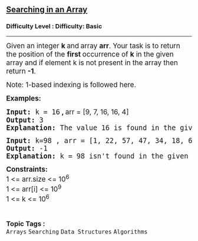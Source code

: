 <h2><a href="https://www.geeksforgeeks.org/problems/searching-a-number0324/1?page=1&sortBy=difficulty">Searching in an Array</a></h2><h3>Difficulty Level : Difficulty: Basic</h3><hr><div class="problems_problem_content__Xm_eO"><p><span style="font-size: 14pt;">Given an integer <strong>k </strong>and<strong> </strong>array&nbsp;<strong>arr</strong>. Your task is to return the position of the <strong>first </strong>occurrence of <strong>k</strong> in the given array and if element k is not present in the array then return <strong>-1</strong>.</span></p>
<p><span style="font-size: 14pt;">Note: 1-based indexing is followed here.</span></p>
<p><span style="font-size: 14pt;"><strong>Examples:</strong></span></p>
<pre><span style="font-size: 14pt;"><strong>Input: </strong>k = 16<strong style="font-family: -apple-system, BlinkMacSystemFont, 'Segoe UI', Roboto, Oxygen, Ubuntu, Cantarell, 'Open Sans', 'Helvetica Neue', sans-serif;"> , </strong><span style="font-family: -apple-system, BlinkMacSystemFont, 'Segoe UI', Roboto, Oxygen, Ubuntu, Cantarell, 'Open Sans', 'Helvetica Neue', sans-serif;">arr = [9, 7, 16, 16, 4]<br></span></span><span style="font-size: 14pt;"><strong>Output:</strong> 3
<strong>Explanation:</strong> The value 16 is found in the given array at positions 3 and 4, with position 3 being the first occurrence.
</span></pre>
<pre><span style="font-size: 14pt;"><strong>Input:</strong> k=98 , arr = [1, 22, 57, 47, 34, 18, 66]
<strong>Output:</strong> -1
<strong>Explanation:</strong> k = 98 isn't found in the given array.
</span></pre>
<p><span style="font-size: 14pt;"><strong>Constraints:</strong><br>1 &lt;= arr.size &lt;= 10<sup>6</sup><br>1 &lt;= arr[i] &lt;= 10<sup>9<br></sup>1 &lt;= k &lt;= 10<sup>6</sup></span></p></div><br><p><span style=font-size:18px><strong>Topic Tags : </strong><br><code>Arrays</code>&nbsp;<code>Searching</code>&nbsp;<code>Data Structures</code>&nbsp;<code>Algorithms</code>&nbsp;